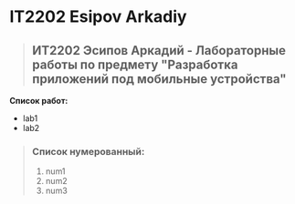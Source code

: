 # IT2202 Esipov Arkadiy
> ## ИТ2202 Эсипов Аркадий - Лабораторные работы по предмету "Разработка приложений под мобильные устройства"
**Список работ:**
- lab1
- lab2
> ### Список нумерованный:
>
> 1. num1
> 2. num2
> 3. num3

